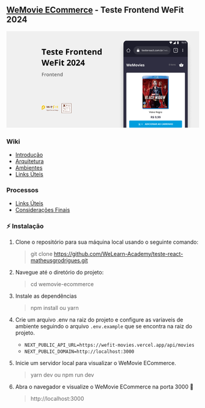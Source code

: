 ## [WeMovie ECommerce](https://wemovie-ecommerce-deploy.vercel.app/) - Teste Frontend WeFit 2024

![WeMovie ECommerce](docs/images/cover.png 'WeMovie ECommerce')

### Wiki

-   [Introdução](https://github.com/WeLearn-Academy/teste-react-matheusgrodrigues/tree/master/wemovie-ecommerce/docs/wiki/INTRODUCAO.md)
-   [Arquitetura](https://github.com/WeLearn-Academy/teste-react-matheusgrodrigues/tree/master/wemovie-ecommerce/docs/wiki/ARQUITETURA.md)
-   [Ambientes](https://github.com/WeLearn-Academy/teste-react-matheusgrodrigues/tree/master/wemovie-ecommerce/docs/wiki/AMBIENTES.md)
-   [Links Úteis](https://github.com/WeLearn-Academy/teste-react-matheusgrodrigues/tree/master/wemovie-ecommerce/docs/wiki/LINKS-UTEIS.md)

### Processos

-   [Links Úteis](https://github.com/WeLearn-Academy/teste-react-matheusgrodrigues/tree/master/wemovie-ecommerce/docs/processos/PLANEJAMENTO.md)
-   [Considerações Finais](https://github.com/WeLearn-Academy/teste-react-matheusgrodrigues/tree/master/wemovie-ecommerce/docs/processos/CONSIDERACOES-FINAIS.md)

### ⚡ Instalação

1. Clone o repositório para sua máquina local usando o seguinte comando:

    > git clone https://github.com/WeLearn-Academy/teste-react-matheusgrodrigues.git

2. Navegue até o diretório do projeto:

    > cd wemovie-ecommerce

3. Instale as dependências

    > npm install ou yarn

4. Crie um arquivo .env na raiz do projeto e configure as variaveis de ambiente seguindo o arquivo `.env.example` que se encontra na raiz do projeto.

    - `NEXT_PUBLIC_API_URL=https://wefit-movies.vercel.app/api/movies`
    - `NEXT_PUBLIC_DOMAIN=http://localhost:3000`

5. Inicie um servidor local para visualizar o WeMovie ECommerce.

    > yarn dev ou npm run dev

6. Abra o navegador e visualize o WeMovie ECommerce na porta 3000 🎉
    > http://localhost:3000
